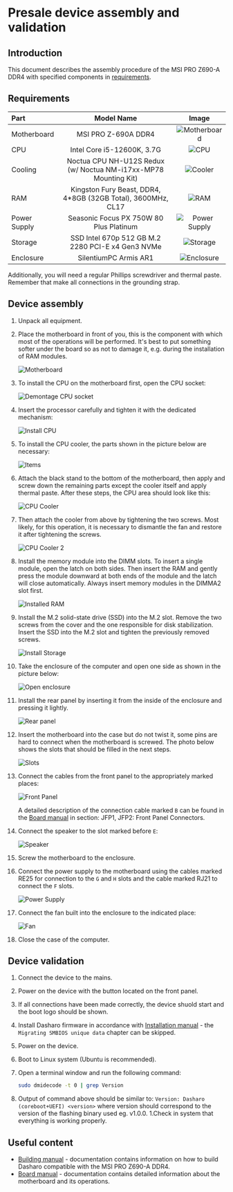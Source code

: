 # Presale device assembly and validation

## Introduction

This document describes the assembly procedure of the MSI PRO Z690-A DDR4 with
specified components in [requirements](#requirements).

## Requirements

| Part         | Model Name                                                      | Image                                   |
|:-------------|:---------------------------------------------------------------:|:---------------------------------------:|
| Motherboard  | MSI PRO Z-690A DDR4                                             |![Motherboard](images/motherboard.jpg)   |
| CPU          | Intel Core i5-12600K, 3.7G                                      |![CPU](images/cpu.jpg)                   |
| Cooling      | Noctua CPU NH-U12S Redux (w/ Noctua NM-i17xx-MP78 Mounting Kit) |![Cooler](images/cpu-cooler.jpg)         |
| RAM          | Kingston Fury Beast, DDR4, 4*8GB (32GB Total), 3600MHz, CL17    |![RAM](images/memory.jpg)                |
| Power Supply | Seasonic Focus PX 750W 80 Plus Platinum                         |![Power Supply](images/power-supply.jpg) |
| Storage      | SSD Intel 670p 512 GB M.2 2280 PCI-E x4 Gen3 NVMe               |![Storage](images/storage.jpg)           |
| Enclosure    | SilentiumPC Armis AR1                                           |![Enclosure](images/enclosure.jpg)       |

Additionally, you will need a regular Phillips screwdriver and thermal paste.
Remember that make all connections in the grounding strap.

## Device assembly

1. Unpack all equipment.
1. Place the motherboard in front of you, this is the component with which most
    of the operations will be performed. It's best to put something softer under
    the board so as not to damage it, e.g. during the installation of RAM
    modules.

    ![Motherboard](images/msi_z690_montage_motherboard.png)

1. To install the CPU on the motherboard first, open the CPU socket:

    ![Demontage CPU socket](images/msi_z690_montage_cpu_1.png)

1. Insert the processor carefully and tighten it with the dedicated mechanism:

    ![Install CPU](images/msi_z690_montage_cpu_2.png)

1. To install the CPU cooler, the parts shown in the picture below are
    necessary:

    ![Items](images/msi_z690_montage_coller_items.jpg)

1. Attach the black stand to the bottom of the motherboard, then apply and screw
    down the remaining parts except the cooler itself and apply thermal paste.
    After these steps, the CPU area should look like this:

    ![CPU Cooler](images/msi_z690_montage_thermal_paste.jpg)

1. Then attach the cooler from above by tightening the two screws. Most likely,
    for this operation, it is necessary to dismantle the fan and restore it
    after tightening the screws.

    ![CPU Cooler 2](images/msi_z690_montage_coller.jpg)

1. Install the memory module into the DIMM slots. To insert a single module,
    open the latch on both sides. Then insert the RAM and gently press the
    module downward at both ends of the module and the latch will close
    automatically. Always insert memory modules in the DIMMA2 slot first.

    ![Installed RAM](images/msi_z690_montage_ram.jpg)

1. Install the M.2 solid-state drive (SSD) into the M.2 slot. Remove the two
    screws from the cover and the one responsible for disk stabilization. Insert
    the SSD into the M.2 slot and tighten the previously removed screws.

    ![Install Storage](images/msi_z690_montage_storage.jpg)

1. Take the enclosure of the computer and open one side as shown in the picture
    below:

    ![Open enclosure](images/msi_z690_montage_enclosure.jpg)

1. Install the rear panel by inserting it from the inside of the enclosure
    and pressing it lightly.

    ![Rear panel](images/msi_z690_montage_rear_panel.jpg)

1. Insert the motherboard into the case but do not twist it, some pins are
    hard to connect when the motherboard is screwed. The photo below shows the
    slots that should be filled in the next steps.

    ![Slots](images/msi_z690_montage_slots.png)

1. Connect the cables from the front panel to the appropriately marked places:

    ![Front Panel](images/msi_z690_montage_front_panel.png)

    A detailed description of the connection cable marked `B` can be found in
    the [Board manual](https://download.msi.com/archive/mnu_exe/mb/PROZ690-AWIFIDDR4_PROZ690-ADDR4100x150.pdf)
    in section: JFP1, JFP2: Front Panel Connectors.

1. Connect the speaker to the slot marked before `E`:

    ![Speaker](images/msi_z690_montage_speaker.jpg)

1. Screw the motherboard to the enclosure.

1. Connect the power supply to the motherboard using the cables marked RE25 for
    connection to the `G` and `H` slots and the cable marked RJ21 to connect the
    `F` slots.

    ![Power Supply](images/msi_z690_montage_power_supply.png)

1. Connect the fan built into the enclosure to the indicated place:

    ![Fan](images/msi_z690_montage_fan.jpg)

1. Close the case of the computer.

## Device validation

1. Connect the device to the mains.
1. Power on the device with the button located on the front panel.
1. If all connections have been made correctly, the device shuold start and
    the boot logo should be shown.
1. Install Dasharo firmware in accordance with
    [Installation manual](../../variants/msi_z690/installation-manual.md) -
    the `Migrating SMBIOS unique data` chapter can be skipped.
1. Power on the device.
1. Boot to Linux system (Ubuntu is recommended).
1. Open a terminal window and run the following command:

    ```bash
    sudo dmidecode -t 0 | grep Version
    ```

1. Output of command above should be similar to:
    `Version: Dasharo (coreboot+UEFI) <version>` where version should
    correspond to the version of the flashing binary used eg. v1.0.0.
1.Check in system that everything is working properly.

## Useful content

* [Building manual][Build] - documentation contains information on how to
    build Dasharo compatible with the MSI PRO Z690-A DDR4.
* [Board manual][Board] - documentation contains detailed information about
    the motherboard and its operations.

[Build]: ../../variants/msi_z690/building-manual.md
[Board]: https://download.msi.com/archive/mnu_exe/mb/PROZ690-AWIFIDDR4_PROZ690-ADDR4100x150.pdf
